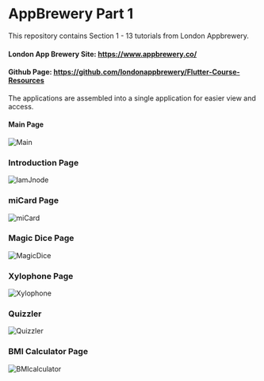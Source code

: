 # AppBrewery Part 1

This repository contains Section 1 - 13 tutorials from London Appbrewery.

#### London App Brewery Site: https://www.appbrewery.co/
#### Github Page: https://github.com/londonappbrewery/Flutter-Course-Resources

The applications are assembled into a single application for easier view and access.

#### Main Page
![Main](https://user-images.githubusercontent.com/67504821/106419846-7df10780-64ad-11eb-9533-dcc48379370d.png)

### Introduction Page
![IamJnode](https://user-images.githubusercontent.com/67504821/106419850-7fbacb00-64ad-11eb-9a2f-7581431b7b4e.png)

### miCard Page
![miCard](https://user-images.githubusercontent.com/67504821/106419853-80ebf800-64ad-11eb-94e4-7e107e8716ff.png)

### Magic Dice Page
![MagicDice](https://user-images.githubusercontent.com/67504821/106419856-81848e80-64ad-11eb-9ffe-f79a0028a3bf.png)

### Xylophone Page
![Xylophone](https://user-images.githubusercontent.com/67504821/106419857-81848e80-64ad-11eb-9027-e144b4bb4511.png)

### Quizzler
![Quizzler](https://user-images.githubusercontent.com/67504821/106419859-821d2500-64ad-11eb-98d6-cd9ccd9e97eb.png)

### BMI Calculator Page
![BMIcalculator](https://user-images.githubusercontent.com/67504821/106419860-821d2500-64ad-11eb-851b-5f7d004c0e81.png)

